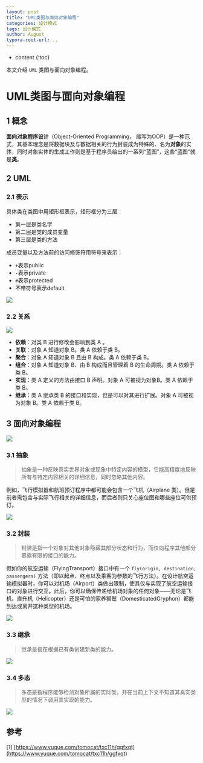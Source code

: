 ```yaml
---
layout: post
title: "UML类图与面向对象编程"
categories: 设计模式
tags: 设计模式
author: August
typora-root-url: ..
---
```


* content
{:toc}


本文介绍 `UML` 类图与面向对象编程。



# UML类图与面向对象编程



## 1 概念

**面向对象程序设计**（Object-Oriented Programming， 缩写为OOP）是一种范式，其基本理念是将数据块及与数据相关的行为封装成为特殊的、名为**对象**的实体，同时对象实体的生成工作则是基于程序员给出的一系列“蓝图”，这些“蓝图”就是**类**。



## 2 UML

### 2.1 表示

具体类在类图中用矩形框表示，矩形框分为三层：

- 第一层是类名字
- 第二层是类的成员变量
- 第三层是类的方法

成员变量以及方法前的访问修饰符用符号来表示：

- `+`表示public
- `-`表示private
- `#`表示protected
- 不带符号表示default

![](/media/image/2022-09-16-UML类图与面向对象编程/UML.png)

### 2.2 关系

![](/media/image/2022-09-16-UML类图与面向对象编程/relationship.png)

-  **依赖**：对类 B 进行修改会影响到类 A 。 
-  **关联**：对象 A 知道对象 B。类 A 依赖于类 B。 
-  **聚合**：对象 A 知道对象 B 且由 B 构成。类 A 依赖于类 B。 
-  **组合**：对象 A 知道对象 B、由 B 构成而且管理着 B 的生命周期。类 A 依赖于类 B。 
-  **实现**：类 A 定义的方法由接口 B 声明。对象 A 可被视为对象B。类 A 依赖于类 B。 
-  **继承**：类 A 继承类 B 的接口和实现，但是可以对其进行扩展。对象 A 可被视为对象 B。类 A 依赖于类 B。 



## 3 面向对象编程

![](/media/image/2022-09-16-UML类图与面向对象编程/OOP.png)

### 3.1 抽象

> 抽象是一种反映真实世界对象或现象中特定内容的模型，它能高精度地反映所有与特定内容相关的详细信息，同时忽略其他内容。

例如，飞行模拟器和航班预订程序中都可能会包含一个飞机（Airplane 类）。但是前者需包含与实际飞行相关的详细信息，而后者则只关心座位图和哪些座位可供预订。

![](/media/image/2022-09-16-UML类图与面向对象编程/abstract.png)

### 3.2 封装

> 封装是指一个对象对其他对象隐藏其部分状态和行为，而仅向程序其他部分暴露有限的接口的能力。

假如你的航空运输（FlyingTransport）接口中有一个 `fly(origin, destination, passengers)` 方法（即以起点、终点以及乘客为参数的飞行方法）。在设计航空运输模拟器时，你可以对机场（Airport）类做出限制，使其仅与实现了航空运输接口的对象进行交互。此后，你可以确保传递给机场对象的任何对象——无论是飞机、直升机（Helicopter）还是可怕的家养狮鹫（DomesticatedGryphon）都能到达或离开这种类型的机场。

![](/media/image/2022-09-16-UML类图与面向对象编程/package.png)

### 3.3 继承

> 继承是指在根据已有类创建新类的能力。

![](/media/image/2022-09-16-UML类图与面向对象编程/inherit.png)

### 3.4 多态

> 多态是指程序能够检测对象所属的实际类，并在当前上下文不知道其真实类型的情况下调用其实现的能力。

![](/media/image/2022-09-16-UML类图与面向对象编程/polymorphic.png)



## 参考

[1] [https://www.yuque.com/tomocat/txc11h/ggfxqt](https://www.yuque.com/tomocat/txc11h/ggfxqt)
